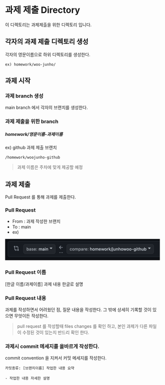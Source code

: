 # 과제 제출 Directory
이 디렉토리는 과제제출을 위한 디렉토리 입니다.

## 각자의 과제 제출 디렉토리 생성
각자의 영문이름으로 하위 디렉토리를 생성한다.
```plain
ex) homework/woo-junho/ 
```
## 과제 시작
### 과제 branch 생성
main branch 에서 각자의 브랜치를 생성한다.
### 과제 제출을 위한 branch
##### homework/영문이름-과제이름
ex) github 과제 제출 브랜치
```
/homework/woojunho-github
```
> 과제 이름은 주차에 맞게 제공할 예정

## 과제 제출
Pull Request 를 통해 과제를 제출한다.
### Pull Request

- From : 과제 작성한 브랜치
- To : main
- ex)
  
![스크린샷 2024-05-19 오후 12.22.11.png](..%2Flesson%2Fimages%2F%EC%8A%A4%ED%81%AC%EB%A6%B0%EC%83%B7%202024-05-19%20%EC%98%A4%ED%9B%84%2012.22.11.png)
### Pull Request 이름
[한글 이름/과제이름] 과제 내용 한글로 설명 

### Pull Request 내용
과제를 작성하면서 어려웠던 점, 질문 내용을 작성한다.
그 밖에 상세히 기록할 것이 있으면 무엇이든 작성한다.
> pull request 를 작성할때 files changes 를 확인 하고, 본인 과제가 다른 파일이 수정된 것이 있는지 반드리 확인 한다.

### 과제시 commit 메세지를 올바르게 작성한다.
commit convention 을 지켜서 커밋 메세지를 작성한다.
```text
카밋종류: [브랜치이름] 작업한 내용 요약

- 작업한 내용 자세한 설명
```
